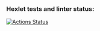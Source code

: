 ### Hexlet tests and linter status:
[![Actions Status](https://github.com/evemrzv/fullstack-javascript-project-lvl1/workflows/hexlet-check/badge.svg)](https://github.com/evemrzv/fullstack-javascript-project-lvl1/actions)